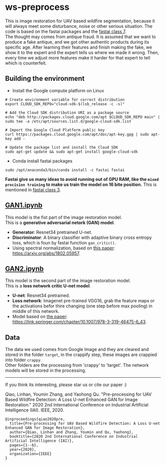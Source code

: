 # ws-preprocess
This is image restoration for UAV based wildfire segmentation, because it will always meet some disturbance, noise or other serious situation. 
The code is based on the fastai packages and the [ fastai class 7](https://course.fast.ai/videos/?lesson=7).  
The thought may comes from antique fraud. It is assumed that we want to produce a fake antique, and we got other authentic products during its specific age. After learning their features and finish making the fake, we show it to the expert and the expert tells us where we made it wrong. Then, every time we adjust more features make it harder for that expert to tell which is counterfeit.  


## Building the environment 
* Install the Google compute platform on Linux
```
# Create environment variable for correct distribution
export CLOUD_SDK_REPO="cloud-sdk-$(lsb_release -c -s)"

# Add the Cloud SDK distribution URI as a package source
echo "deb http://packages.cloud.google.com/apt $CLOUD_SDK_REPO main" | sudo tee -a /etc/apt/sources.list.d/google-cloud-sdk.list

# Import the Google Cloud Platform public key
curl https://packages.cloud.google.com/apt/doc/apt-key.gpg | sudo apt-key add -

# Update the package list and install the Cloud SDK
sudo apt-get update && sudo apt-get install google-cloud-sdk
```
  
* Conda install fastai packages
```
sudo /opt/anaconda3/bin/conda install -c fastai fastai
```
**Fastai give us many ideas to avoid running out of GPU RAM, like the `mixed procision training` to make us train the model on 16 bite position.** This is mentioned in [fastai class 3](https://course.fast.ai/videos/?lesson=3).

## [GAN1.ipynb](https://github.com/qiaolinhan/ws-preprocess/blob/master/GAN1%20.ipynb)
This model is the fist part of the image restoration model.    
This is a **generative adversarial netork (GAN) model**.    
  * **Generator**: Resnet34 pretrained U-net.
  * **Discriminator**: A binary classifier with adaptive binary cross entropy loss, which is foun by fastai function `gan_critic()`.  
  * Using spectral normalization, based on [this paper](https://arxiv.org/abs/1802.05957): https://arxiv.org/abs/1802.05957.  
## [GAN2.ipynb](GAN2.ipynb)
This model is the second part of the image restoration model.  
This is a **loss network critic U-net model**.  
  * **U-net**: Resnet34 pretrained.  
  * **Loss network**: Imagenet pre-trained VGG16, grab the feature maps or the activations befor thire changing (one step before max pooling) in middle of this network.  
  * Model based on [the paper](https://link.springer.com/chapter/10.1007/978-3-319-46475-6_43): https://link.springer.com/chapter/10.1007/978-3-319-46475-6_43.


## Data
The data we used comes from Google Image and they are cleared and stored in the folder `target`, in the crappify step, these images are crappied into folder `crappy`.  
Other folders are the processing from 'crappy' to 'target'. The network models will be stored in the processing.

-------------------------
If you think its interesting, please star us or cite our paper :)

Qiao, Linhan, Youmin Zhang, and Yaohong Qu. "Pre-processing for UAV Based Wildfire Detection: A Loss U-net Enhanced GAN for Image Restoration." 2020 2nd International Conference on Industrial Artificial Intelligence (IAI). IEEE, 2020.
```
@inproceedings{qiao2020pre,
  title={Pre-processing for UAV Based Wildfire Detection: A Loss U-net Enhanced GAN for Image Restoration},
  author={Qiao, Linhan and Zhang, Youmin and Qu, Yaohong},
  booktitle={2020 2nd International Conference on Industrial Artificial Intelligence (IAI)},
  pages={1--6},
  year={2020},
  organization={IEEE}
}

```

